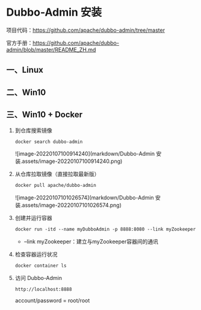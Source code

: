 # Dubbo-Admin 安装

项目代码：https://github.com/apache/dubbo-admin/tree/master

官方手册：https://github.com/apache/dubbo-admin/blob/master/README_ZH.md

## 一、Linux

## 二、Win10

## 三、Win10 + Docker

1.   到仓库搜索镜像

     ```dockerfile
     docker search dubbo-admin
     ```

     ![image-20220107100914240](markdown/Dubbo-Admin 安装.assets/image-20220107100914240.png)

     

2.   从仓库拉取镜像（直接拉取最新版）

     ```dockerfile
     docker pull apache/dubbo-admin
     ```

     ![image-20220107101026574](markdown/Dubbo-Admin 安装.assets/image-20220107101026574.png)

     

3.   创建并运行容器

     ```dockerfile
     docker run -itd --name myDubboAdmin -p 8888:8080 --link myZookeeper apache/bubbo-admin
     ```

     -   –link myZookeeper：建立与myZookeeper容器间的通讯

4.   检查容器运行状况

     ```dockerfile
     docker container ls 
     ```

     

5.   访问 Dubbo-Admin

     ```
     http://localhost:8888
     ```

     account/password = root/root

